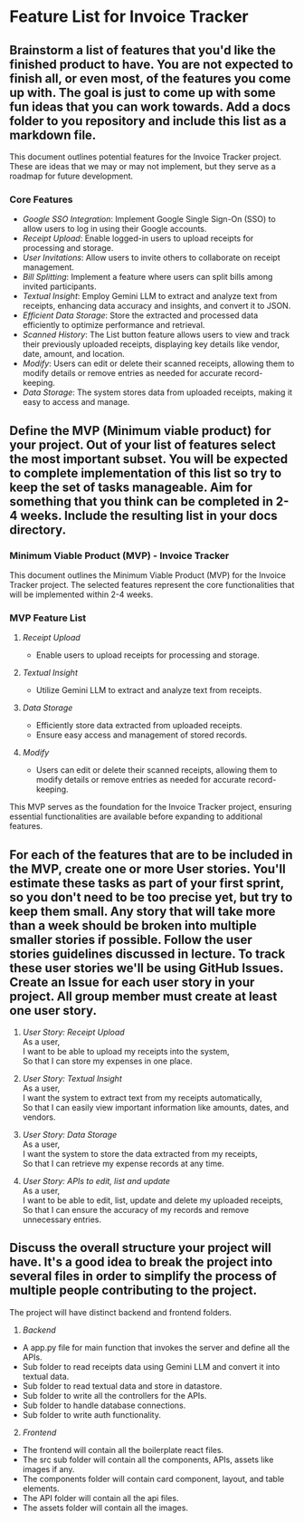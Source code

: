# Feature List for Invoice Tracker

## Brainstorm a list of features that you'd like the finished product to have. You are not expected to finish all, or even most, of the features you come up with. The goal is just to come up with some fun ideas that you can work towards. Add a docs folder to you repository and include this list as a markdown file.

This document outlines potential features for the Invoice Tracker project. These are ideas that we may or may not implement, but they serve as a roadmap for future development.

### Core Features
- *Google SSO Integration*: Implement Google Single Sign-On (SSO) to allow users to log in using their Google accounts.
- *Receipt Upload*: Enable logged-in users to upload receipts for processing and storage.
- *User Invitations*: Allow users to invite others to collaborate on receipt management.
- *Bill Splitting*: Implement a feature where users can split bills among invited participants.
- *Textual Insight*: Employ Gemini LLM to extract and analyze text from receipts, enhancing data accuracy and insights, and convert it to JSON.
- *Efficient Data Storage*: Store the extracted and processed data efficiently to optimize performance and retrieval.
- *Scanned History*: The List button feature allows users to view and track their previously uploaded receipts, displaying key details like vendor, date, amount, and location.
- *Modify*: Users can edit or delete their scanned receipts, allowing them to modify details or remove entries as needed for accurate record-keeping.
- *Data Storage*: The system stores data from uploaded receipts, making it easy to access and manage.

## Define the MVP (Minimum viable product) for your project. Out of your list of features select the most important subset. You will be expected to complete implementation of this list so try to keep the set of tasks manageable. Aim for something that you think can be completed in 2-4 weeks. Include the resulting list in your docs directory.


### Minimum Viable Product (MVP) - Invoice Tracker

This document outlines the Minimum Viable Product (MVP) for the Invoice Tracker project. The selected features represent the core functionalities that will be implemented within 2-4 weeks.

### MVP Feature List

1. *Receipt Upload*  
   - Enable users to upload receipts for processing and storage.

2. *Textual Insight*  
   - Utilize Gemini LLM to extract and analyze text from receipts.

3. *Data Storage*  
   - Efficiently store data extracted from uploaded receipts.  
   - Ensure easy access and management of stored records.

4. *Modify*  
   - Users can edit or delete their scanned receipts, allowing them to modify details or remove entries as needed for accurate record-keeping.



This MVP serves as the foundation for the Invoice Tracker project, ensuring essential functionalities are available before expanding to additional features.

## For each of the features that are to be included in the MVP, create one or more User stories. You'll estimate these tasks as part of your first sprint, so you don't need to be too precise yet, but try to keep them small. Any story that will take more than a week should be broken into multiple smaller stories if possible. Follow the user stories guidelines discussed in lecture. To track these user stories we'll be using GitHub Issues. Create an Issue for each user story in your project. All group member must create at least one user story.

1. *User Story: Receipt Upload*  
As a user,  
I want to be able to upload my receipts into the system,  
So that I can store my expenses in one place.

2. *User Story: Textual Insight*  
As a user,  
I want the system to extract text from my receipts automatically,  
So that I can easily view important information like amounts, dates, and vendors.

3. *User Story: Data Storage*  
As a user,  
I want the system to store the data extracted from my receipts,  
So that I can retrieve my expense records at any time.

4. *User Story: APIs to edit, list and update*  
As a user,  
I want to be able to edit, list, update and delete my uploaded receipts,  
So that I can ensure the accuracy of my records and remove unnecessary entries.



## Discuss the overall structure your project will have. It's a good idea to break the project into several files in order to simplify the process of multiple people contributing to the project.

The project will have distinct backend and frontend folders.

1. *Backend*
 - A app.py file for main function that invokes the server and define all the APIs.
 - Sub folder to read receipts data using Gemini LLM and convert it into textual data.
 - Sub folder to read textual data and store in datastore.
 - Sub folder to write all the controllers for the APIs.
 - Sub folder to handle database connections.
 - Sub folder to write auth functionality.
2. *Frontend*
 - The frontend will contain all the boilerplate react files.
 - The src sub folder will contain all the components, APIs, assets like images if any.
 - The components folder will contain card component, layout, and table elements.
 - The API folder will contain all the api files.
 - The assets folder will contain all the images.
